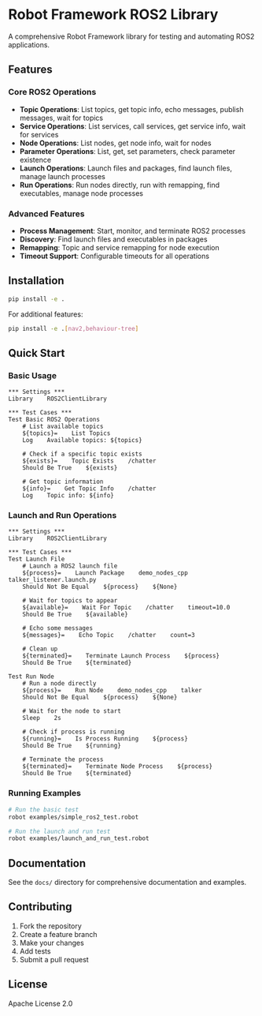 # Robot Framework ROS2 Library

A comprehensive Robot Framework library for testing and automating ROS2 applications.

## Features

### Core ROS2 Operations
- **Topic Operations**: List topics, get topic info, echo messages, publish messages, wait for topics
- **Service Operations**: List services, call services, get service info, wait for services
- **Node Operations**: List nodes, get node info, wait for nodes
- **Parameter Operations**: List, get, set parameters, check parameter existence
- **Launch Operations**: Launch files and packages, find launch files, manage launch processes
- **Run Operations**: Run nodes directly, run with remapping, find executables, manage node processes

### Advanced Features
- **Process Management**: Start, monitor, and terminate ROS2 processes
- **Discovery**: Find launch files and executables in packages
- **Remapping**: Topic and service remapping for node execution
- **Timeout Support**: Configurable timeouts for all operations

## Installation

```bash
pip install -e .
```

For additional features:
```bash
pip install -e .[nav2,behaviour-tree]
```

## Quick Start

### Basic Usage
```robot
*** Settings ***
Library    ROS2ClientLibrary

*** Test Cases ***
Test Basic ROS2 Operations
    # List available topics
    ${topics}=    List Topics
    Log    Available topics: ${topics}
    
    # Check if a specific topic exists
    ${exists}=    Topic Exists    /chatter
    Should Be True    ${exists}
    
    # Get topic information
    ${info}=    Get Topic Info    /chatter
    Log    Topic info: ${info}
```

### Launch and Run Operations
```robot
*** Settings ***
Library    ROS2ClientLibrary

*** Test Cases ***
Test Launch File
    # Launch a ROS2 launch file
    ${process}=    Launch Package    demo_nodes_cpp    talker_listener.launch.py
    Should Not Be Equal    ${process}    ${None}
    
    # Wait for topics to appear
    ${available}=    Wait For Topic    /chatter    timeout=10.0
    Should Be True    ${available}
    
    # Echo some messages
    ${messages}=    Echo Topic    /chatter    count=3
    
    # Clean up
    ${terminated}=    Terminate Launch Process    ${process}
    Should Be True    ${terminated}

Test Run Node
    # Run a node directly
    ${process}=    Run Node    demo_nodes_cpp    talker
    Should Not Be Equal    ${process}    ${None}
    
    # Wait for the node to start
    Sleep    2s
    
    # Check if process is running
    ${running}=    Is Process Running    ${process}
    Should Be True    ${running}
    
    # Terminate the process
    ${terminated}=    Terminate Node Process    ${process}
    Should Be True    ${terminated}
```

### Running Examples
```bash
# Run the basic test
robot examples/simple_ros2_test.robot

# Run the launch and run test
robot examples/launch_and_run_test.robot
```

## Documentation

See the `docs/` directory for comprehensive documentation and examples.

## Contributing

1. Fork the repository
2. Create a feature branch
3. Make your changes
4. Add tests
5. Submit a pull request

## License

Apache License 2.0
